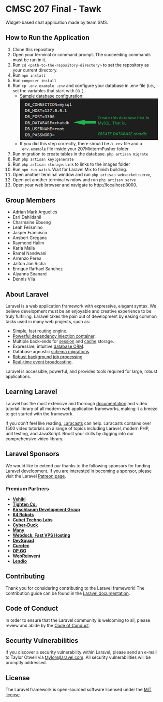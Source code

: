 # CMSC 207 Final - Tawk

Widget-based chat application made by team SMS.

## How to Run the Application
1. Clone this repository
2. Open your terminal or command prompt. The succeeding commands must be run in it.
3. Run `cd <path-to-the-repository-directory>` to set the repository as your current directory.
4. Run `npm install`
5. Run `composer install`
6. Run `cp .env.example .env` and configure your database in .env file (i.e., set the variables that start with `DB_`).
    - Sample database configuration: ![DB .env setting](/DB.env%20settings.png)
    - If you did this step correctly, there should be a `.env` file and a `.env.example` file inside your 207MidtermPusher folder.
7. Run migration to create tables in the database.
`php artisan migrate`
8. Run `php artisan key:generate`
9. Run `php artisan storage:link` to links to the images folder
10. Run `npm run watch`. Wait for Laravel Mix to finish building.
11. Open another terminal window and run `php artisan websocket:serve`,
12. Open yet another terminal window and run `php artisan serve`
13. Open your web browser and navigate to http://localhost:8000.

## Group Members
- Adrian Mark Arguelles
- Earl Dahildahil
- Charmaine Ebueng
- Leah Felismino
- Jasper Francisco
- Ansbert Gregana
- Raymond Halim
- Karla Malla
- Ramel Nandwani
- Arrenzo Perea
- Jalton Jan Richa
- Enrique Rafhael Sanchez
- Alyanna Seanard
- Dennis Vila

## About Laravel

Laravel is a web application framework with expressive, elegant syntax. We believe development must be an enjoyable and creative experience to be truly fulfilling. Laravel takes the pain out of development by easing common tasks used in many web projects, such as:

- [Simple, fast routing engine](https://laravel.com/docs/routing).
- [Powerful dependency injection container](https://laravel.com/docs/container).
- Multiple back-ends for [session](https://laravel.com/docs/session) and [cache](https://laravel.com/docs/cache) storage.
- Expressive, intuitive [database ORM](https://laravel.com/docs/eloquent).
- Database agnostic [schema migrations](https://laravel.com/docs/migrations).
- [Robust background job processing](https://laravel.com/docs/queues).
- [Real-time event broadcasting](https://laravel.com/docs/broadcasting).

Laravel is accessible, powerful, and provides tools required for large, robust applications.

## Learning Laravel

Laravel has the most extensive and thorough [documentation](https://laravel.com/docs) and video tutorial library of all modern web application frameworks, making it a breeze to get started with the framework.

If you don't feel like reading, [Laracasts](https://laracasts.com) can help. Laracasts contains over 1500 video tutorials on a range of topics including Laravel, modern PHP, unit testing, and JavaScript. Boost your skills by digging into our comprehensive video library.

## Laravel Sponsors

We would like to extend our thanks to the following sponsors for funding Laravel development. If you are interested in becoming a sponsor, please visit the Laravel [Patreon page](https://patreon.com/taylorotwell).

### Premium Partners

- **[Vehikl](https://vehikl.com/)**
- **[Tighten Co.](https://tighten.co)**
- **[Kirschbaum Development Group](https://kirschbaumdevelopment.com)**
- **[64 Robots](https://64robots.com)**
- **[Cubet Techno Labs](https://cubettech.com)**
- **[Cyber-Duck](https://cyber-duck.co.uk)**
- **[Many](https://www.many.co.uk)**
- **[Webdock, Fast VPS Hosting](https://www.webdock.io/en)**
- **[DevSquad](https://devsquad.com)**
- **[Curotec](https://www.curotec.com/services/technologies/laravel/)**
- **[OP.GG](https://op.gg)**
- **[WebReinvent](https://webreinvent.com/?utm_source=laravel&utm_medium=github&utm_campaign=patreon-sponsors)**
- **[Lendio](https://lendio.com)**

## Contributing

Thank you for considering contributing to the Laravel framework! The contribution guide can be found in the [Laravel documentation](https://laravel.com/docs/contributions).

## Code of Conduct

In order to ensure that the Laravel community is welcoming to all, please review and abide by the [Code of Conduct](https://laravel.com/docs/contributions#code-of-conduct).

## Security Vulnerabilities

If you discover a security vulnerability within Laravel, please send an e-mail to Taylor Otwell via [taylor@laravel.com](mailto:taylor@laravel.com). All security vulnerabilities will be promptly addressed.

## License

The Laravel framework is open-sourced software licensed under the [MIT license](https://opensource.org/licenses/MIT).
